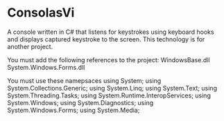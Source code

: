 # ConsolasVi
A console written in C# that listens for keystrokes using keyboard hooks and displays captured keystroke to the screen. This technology is for another project.

You must add the following references to the project:
WindowsBase.dll
System.Windows.Forms.dll

You must use these namepsaces
using System;
using System.Collections.Generic;
using System.Linq;
using System.Text;
using System.Threading.Tasks;
using System.Runtime.InteropServices;
using System.Windows;
using System.Diagnostics; 
using System.Windows.Forms;
using System.Media;
